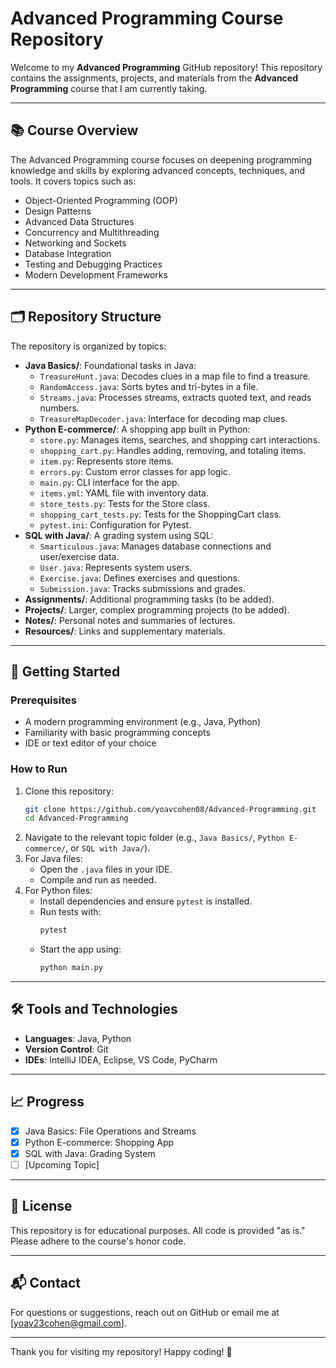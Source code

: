 # Advanced Programming Course Repository

Welcome to my **Advanced Programming** GitHub repository! This repository contains the assignments, projects, and materials from the **Advanced Programming** course that I am currently taking.

---

## 📚 Course Overview

The Advanced Programming course focuses on deepening programming knowledge and skills by exploring advanced concepts, techniques, and tools. It covers topics such as:

- Object-Oriented Programming (OOP)
- Design Patterns
- Advanced Data Structures
- Concurrency and Multithreading
- Networking and Sockets
- Database Integration
- Testing and Debugging Practices
- Modern Development Frameworks

---

## 🗂️ Repository Structure

The repository is organized by topics:

- **Java Basics/**: Foundational tasks in Java:
  - `TreasureHunt.java`: Decodes clues in a map file to find a treasure.
  - `RandomAccess.java`: Sorts bytes and tri-bytes in a file.
  - `Streams.java`: Processes streams, extracts quoted text, and reads numbers.
  - `TreasureMapDecoder.java`: Interface for decoding map clues.
- **Python E-commerce/**: A shopping app built in Python:
  - `store.py`: Manages items, searches, and shopping cart interactions.
  - `shopping_cart.py`: Handles adding, removing, and totaling items.
  - `item.py`: Represents store items.
  - `errors.py`: Custom error classes for app logic.
  - `main.py`: CLI interface for the app.
  - `items.yml`: YAML file with inventory data.
  - `store_tests.py`: Tests for the Store class.
  - `shopping_cart_tests.py`: Tests for the ShoppingCart class.
  - `pytest.ini`: Configuration for Pytest.
- **SQL with Java/**: A grading system using SQL:
  - `Smarticulous.java`: Manages database connections and user/exercise data.
  - `User.java`: Represents system users.
  - `Exercise.java`: Defines exercises and questions.
  - `Submission.java`: Tracks submissions and grades.
- **Assignments/**: Additional programming tasks (to be added).
- **Projects/**: Larger, complex programming projects (to be added).
- **Notes/**: Personal notes and summaries of lectures.
- **Resources/**: Links and supplementary materials.

---

## 🚀 Getting Started

### Prerequisites

- A modern programming environment (e.g., Java, Python)
- Familiarity with basic programming concepts
- IDE or text editor of your choice

### How to Run

1. Clone this repository:
    ```bash
    git clone https://github.com/yoavcohen08/Advanced-Programming.git
    cd Advanced-Programming
    ```
2. Navigate to the relevant topic folder (e.g., `Java Basics/`, `Python E-commerce/`, or `SQL with Java/`).
3. For Java files:
    - Open the `.java` files in your IDE.
    - Compile and run as needed.
4. For Python files:
    - Install dependencies and ensure `pytest` is installed.
    - Run tests with:
      ```bash
      pytest
      ```
    - Start the app using:
      ```bash
      python main.py
      ```

---

## 🛠️ Tools and Technologies

- **Languages**: Java, Python
- **Version Control**: Git
- **IDEs**: IntelliJ IDEA, Eclipse, VS Code, PyCharm

---

## 📈 Progress

- [x] Java Basics: File Operations and Streams
- [x] Python E-commerce: Shopping App
- [x] SQL with Java: Grading System
- [ ] [Upcoming Topic]

---

## 📝 License

This repository is for educational purposes. All code is provided "as is." Please adhere to the course's honor code.

---

## 📬 Contact

For questions or suggestions, reach out on GitHub or email me at [yoav23cohen@gmail.com].

---

Thank you for visiting my repository! Happy coding! 🚀
